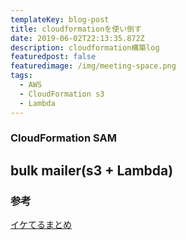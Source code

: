 ```yaml
---
templateKey: blog-post
title: cloudformationを使い倒す
date: 2019-06-02T22:13:35.872Z
description: cloudformation構築log
featuredpost: false
featuredimage: /img/meeting-space.png
tags:
  - AWS
  - CloudFormation s3
  - Lambda
---
```

### CloudFormation SAM
 
## bulk mailer(s3 + Lambda)

### 参考
[イケてるまとめ](https://qiita.com/yasuhiroki/items/8463eed1c78123313a6f#cloudformation-%E3%81%AE-notifications-%E3%82%92%E8%A8%AD%E5%AE%9A%E3%81%99%E3%82%8B)
